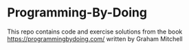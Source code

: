 # Programming-By-Doing
This repo contains code and exercise solutions from the book https://programmingbydoing.com/ written by Graham Mitchell